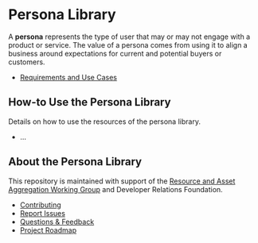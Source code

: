 # Persona Library

A **persona** represents the type of user that may or may not engage with a product or service. The value of a persona comes from using it to align a business around expectations for current and potential buyers or customers.

* [Requirements and Use Cases](https://github.com/DevRel-Foundation/wg-resource-aggregation/discussions/46)

## How-to Use the Persona Library

Details on how to use the resources of the persona library.

* ...

## About the Persona Library

This repository is maintained with support of the [Resource and Asset Aggregation Working Group](https://github.com/DevRel-Foundation/wg-resource-aggregation) and Developer Relations Foundation.

* [Contributing]()
* [Report Issues](https://github.com/DevRel-Foundation/wg-resource-aggregation/issues)
* [Questions & Feedback](https://github.com/DevRel-Foundation/wg-resource-aggregation/discussions/categories/persona-library)
* [Project Roadmap](https://github.com/orgs/DevRel-Foundation/projects/12)
